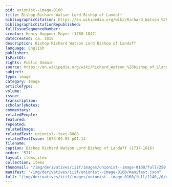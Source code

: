 ```yaml
---
pid: unionist--image-0160
title: Bishop Richard Watson Lord Bishop of Landaff
bibliographicCitation: https://en.wikipedia.org/wiki/Richard_Watson_%28bishop_of_Llandaff%29#/media/File:Portrait_of_Richard_Watson,_D.D._Lord_Bishop_of_Landaff_(4672127).jpg
bibliographicCitationRepublished: 
fullIssueSequenceNumber: 
creator: Henry Hoppner Mayer (1780-1847)
dateCreated: ca. 1815
description: Bishop Richard Watson Lord Bishop of Landaff
language: English
publisher: 
IsPartOf: 
rights: Public Domain
source: https://en.wikipedia.org/wiki/Richard_Watson_%28bishop_of_Llandaff%29#/media/File:Portrait_of_Richard_Watson,_D.D._Lord_Bishop_of_Landaff_(4672127).jpg
subject: 
type: image
category: Image
articleType: 
volume: 
issue: 
transcription: 
scholarlyNotes: 
commentary: 
relatedPeople: 
featured: 
repeated: 
relatedImage: 
relatedText: unionist--text-0088
relatedTextIssue: 1833-09-05 p01.14
filename: 
caption: Bishop Richard Watson Lord Bishop of Landaff (1737-1816)
order: '571'
layout: items_item
collection: items
thumbnail: "/img/derivatives/iiif/images/unionist--image-0160/full/250,/0/default.jpg"
manifest: "/img/derivatives/iiif/unionist--image-0160/manifest.json"
full: "/img/derivatives/iiif/images/unionist--image-0160/full/1140,/0/default.jpg"
---
```

